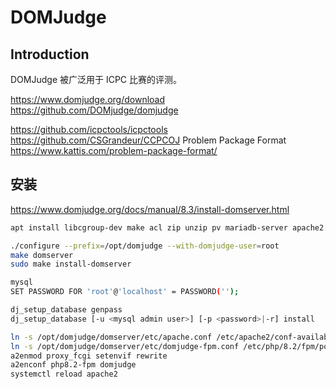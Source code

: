 # DOMJudge

## Introduction

DOMJudge 被广泛用于 ICPC 比赛的评测。

https://www.domjudge.org/download
https://github.com/DOMjudge/domjudge

https://github.com/icpctools/icpctools
https://github.com/CSGrandeur/CCPCOJ
Problem Package Format
https://www.kattis.com/problem-package-format/

## 安装

https://www.domjudge.org/docs/manual/8.3/install-domserver.html

```sh
apt install libcgroup-dev make acl zip unzip pv mariadb-server apache2 php php-fpm php-gd php-cli php-intl php-mbstring php-mysql php-curl php-json php-xml php-zip composer ntp python3-yaml g++ pkg-config

./configure --prefix=/opt/domjudge --with-domjudge-user=root
make domserver
sudo make install-domserver 

mysql
SET PASSWORD FOR 'root'@'localhost' = PASSWORD('');

dj_setup_database genpass
dj_setup_database [-u <mysql admin user>] [-p <password>|-r] install

ln -s /opt/domjudge/domserver/etc/apache.conf /etc/apache2/conf-available/domjudge.conf
ln -s /opt/domjudge/domserver/etc/domjudge-fpm.conf /etc/php/8.2/fpm/pool.d/domjudge.conf
a2enmod proxy_fcgi setenvif rewrite
a2enconf php8.2-fpm domjudge
systemctl reload apache2
```
